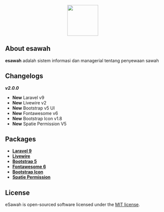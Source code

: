<p align="center"><img src="https://www.esawah.my.id/logo/esawah-logo.png" width="100"></p>

## About esawah
<b>esawah</b> adalah sistem informasi dan managerial tentang penyewaan sawah

## Changelogs
<b><i>v2.0.0</i></b>
<ul>
<li><b>New</b> Laravel v9</li>
<li><b>New</b> Livewire v2</li>
<li><b>New</b> Bootstrap v5 UI</li>
<li><b>New</b> Fontawesome v6</li>
<li><b>New</b> Bootstrap Icon v1.8</li>
<li><b>New</b> Spatie Permission V5</li>
</ul>

## Packages

- **[Laravel 9](https://laravel.com/docs/9.x/releases)**
- **[Livewire](https://laravel-livewire.com/docs/2.x/quickstart)**
- **[Bootstrap 5](https://getbootstrap.com/docs/5.1/getting-started/introduction/)**
- **[Fontawesome 6](https://fontawesome.com/icons)**
- **[Bootstrap Icon](https://icons.getbootstrap.com/#icons)**
- **[Spatie Permission](https://spatie.be/docs/laravel-permission/v5/introduction)**

## License

eSawah is open-sourced software licensed under the [MIT license](https://opensource.org/licenses/MIT).
